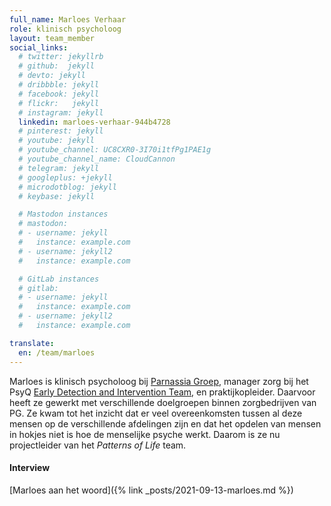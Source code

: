 ```yaml
---
full_name: Marloes Verhaar
role: klinisch psycholoog
layout: team_member
social_links:
  # twitter: jekyllrb
  # github:  jekyll
  # devto: jekyll
  # dribbble: jekyll
  # facebook: jekyll
  # flickr:   jekyll
  # instagram: jekyll
  linkedin: marloes-verhaar-944b4728
  # pinterest: jekyll
  # youtube: jekyll
  # youtube_channel: UC8CXR0-3I70i1tfPg1PAE1g
  # youtube_channel_name: CloudCannon
  # telegram: jekyll
  # googleplus: +jekyll
  # microdotblog: jekyll
  # keybase: jekyll

  # Mastodon instances
  # mastodon:
  # - username: jekyll
  #   instance: example.com
  # - username: jekyll2
  #   instance: example.com

  # GitLab instances
  # gitlab:
  # - username: jekyll
  #   instance: example.com
  # - username: jekyll2
  #   instance: example.com

translate:
  en: /team/marloes
---
```

Marloes is klinisch psycholoog bij [Parnassia Groep], manager zorg bij het PsyQ [Early Detection and Intervention Team], en praktijkopleider. Daarvoor heeft ze gewerkt met verschillende doelgroepen binnen zorgbedrijven van PG. Ze kwam tot het inzicht dat er veel overeenkomsten tussen al deze mensen op de verschillende afdelingen zijn en dat het opdelen van mensen in hokjes niet is hoe de menselijke psyche werkt. Daarom is ze nu projectleider van het *Patterns of Life* team.

#### Interview
[Marloes aan het woord]({% link _posts/2021-09-13-marloes.md %})

[Early Detection and Intervention Team]: https://www.topggz.nl/afdeling/psyq-edit
[Parnassia Groep]: https://www.parnassiagroep.nl/
